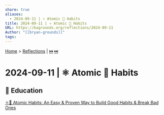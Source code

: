 ```yaml
---
share: true
aliases:
  - 2024-09-11 | ⚛️ Atomic 🔄 Habits
title: 2024-09-11 | ⚛️ Atomic 🔄 Habits
URL: https://bagrounds.org/reflections/2024-09-11
Author: "[[bryan-grounds]]"
tags: 
---
```

[Home](../index.md) > [Reflections](./index.md) | [⏮️](./2024-09-06.md) [⏭️](./2024-09-22.md)  
# 2024-09-11 | ⚛️ Atomic 🔄 Habits  
## 🧠 Education  
[⚛️🔄 Atomic Habits: An Easy & Proven Way to Build Good Habits & Break Bad Ones](../books/atomic-habits.md)